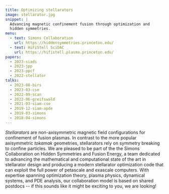 ```yaml
---
title: Optimizing stellarators
image: stellarator.jpg
snippet: |
  Advancing magnetic confinement fusion through optimization and
  hidden symmetries.
menu:
  - text: Simons Collaboration
    url: https://hiddensymmetries.princeton.edu/
  - text: HiFiStell SciDAC
    url: https://hifistell.plasma.princeton.edu/
papers:
  - 2023-siads
  - 2023-jpp
  - 2023-ppcf
  - 2022-stellator
talks:
  - 2023-08-birs
  - 2023-03-cse
  - 2022-09-scan
  - 2022-06-greifswald
  - 2021-03-siam-cse
  - 2019-12-siam-apde
  - 2019-03-simons
  - 2018-04-simons
---
```


*Stellarators* are non-axisymmetric magnetic field configurations for
confinement of fusion plasmas.  In contrast to the more popular
axisymmetric *tokamak* geometries, stellarators rely on symmetry
breaking to confine particles.  We are pleased to be part of the the
Simons Collaboration on Hidden Symmetries and Fusion Energy, a team
dedicated to advancing the mathematical and computational state of the
art in stellarator design and producing a modern stellarator
optimization code that can exploit the full power of petascale and
exascale computers.  With expertise spanning optimization theory,
plasma physics, dynamical systems, and PDE analysis, our
collaboration model is based on shared postdocs -- if this sounds like
it might be exciting to you, we are looking!

